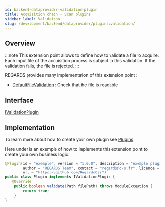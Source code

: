 ```yaml
---
id: backend-dataprovider-validation-plugin
title: Acquisition chain - Scan plugins
sidebar_label: Validation
slug: /development/backend/dataprovider/plugins/validation/
---
```



## Overview

:::note
This extension point allows to define how to validate a file to acquire. Each input file of the acquisition process is subject to this validation. If the validation fails, the file is rejected.
:::

REGARDS provides many implementation of this extension point :
 - [DefaultFileValidation](https://github.com/RegardsOss/regards-dataprovider/blob/master/acquisition/acquisition-service/src/main/java/fr/cnes/regards/modules/acquisition/service/plugins/DefaultFileValidation.java) : Check that the file is readable

## Interface

   [IValidationPlugin](https://github.com/RegardsOss/regards-dataprovider/blob/master/acquisition/acquisition-domain/src/main/java/fr/cnes/regards/modules/acquisition/plugins/IValidationPlugin.java)

## Implementation

To learn more about how to create your own plugin see [Plugins](../../../framework/modules/plugins/)

Here under is an exemple of how to implements this extension point to create your own business logic.

```java
@Plugin(id = "exemple", version = "1.0.0", description = "exemple plugin",
        author = "REGARDS Team", contact = "regards@c-s.fr", licence = "LGPLv3.0", owner = "CSSI",
        url = "https://github.com/RegardsOss")
public class Plugin implements IValidationPlugin {
   @Override
    public boolean validate(Path filePath) throws ModuleException {
        return true;
    }
}
```
